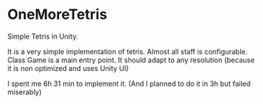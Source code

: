 # OneMoreTetris
Simple Tetris in Unity.

It is a very simple implementation of tetris.
Almost all staff is configurable.
Class Game is a main entry point.
It should adapt to any resolution (because it is non optimized and uses Unity UI)

I spent me 6h 31 min to implement it. (And I planned to do it in 3h but failed miserably)
